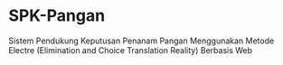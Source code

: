 # SPK-Pangan
Sistem Pendukung Keputusan Penanam Pangan Menggunakan Metode Electre (Elimination and Choice Translation Reality) Berbasis Web
